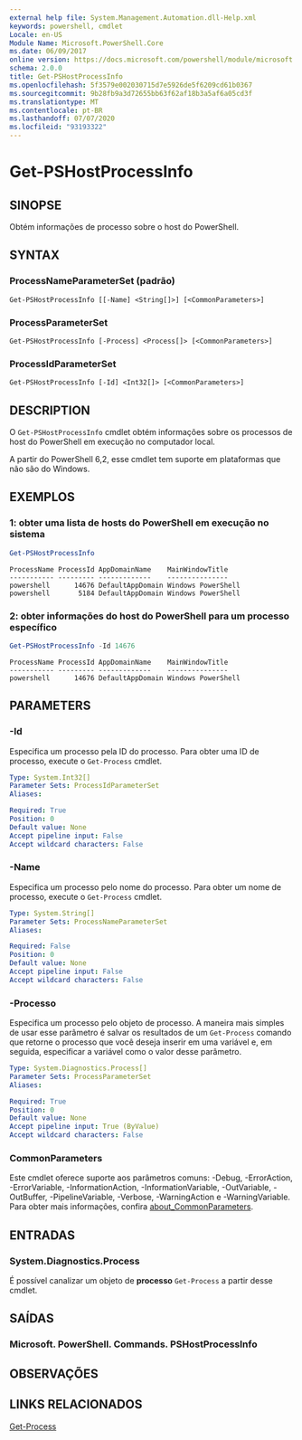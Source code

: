 ```yaml
---
external help file: System.Management.Automation.dll-Help.xml
keywords: powershell, cmdlet
Locale: en-US
Module Name: Microsoft.PowerShell.Core
ms.date: 06/09/2017
online version: https://docs.microsoft.com/powershell/module/microsoft.powershell.core/get-pshostprocessinfo?view=powershell-5.1&WT.mc_id=ps-gethelp
schema: 2.0.0
title: Get-PSHostProcessInfo
ms.openlocfilehash: 5f3579e002030715d7e5926de5f6209cd61b0367
ms.sourcegitcommit: 9b28fb9a3d72655bb63f62af18b3a5af6a05cd3f
ms.translationtype: MT
ms.contentlocale: pt-BR
ms.lasthandoff: 07/07/2020
ms.locfileid: "93193322"
---
```

# Get-PSHostProcessInfo

## SINOPSE
Obtém informações de processo sobre o host do PowerShell.

## SYNTAX

### ProcessNameParameterSet (padrão)

```
Get-PSHostProcessInfo [[-Name] <String[]>] [<CommonParameters>]
```

### ProcessParameterSet

```
Get-PSHostProcessInfo [-Process] <Process[]> [<CommonParameters>]
```

### ProcessIdParameterSet

```
Get-PSHostProcessInfo [-Id] <Int32[]> [<CommonParameters>]
```

## DESCRIPTION

O `Get-PSHostProcessInfo` cmdlet obtém informações sobre os processos de host do PowerShell em execução no computador local.

A partir do PowerShell 6,2, esse cmdlet tem suporte em plataformas que não são do Windows.

## EXEMPLOS

### 1: obter uma lista de hosts do PowerShell em execução no sistema

```powershell
Get-PSHostProcessInfo
```

```Output
ProcessName ProcessId AppDomainName    MainWindowTitle
----------- --------- -------------    ---------------
powershell      14676 DefaultAppDomain Windows PowerShell
powershell       5184 DefaultAppDomain Windows PowerShell
```

### 2: obter informações do host do PowerShell para um processo específico

```powershell
Get-PSHostProcessInfo -Id 14676
```

```Output
ProcessName ProcessId AppDomainName    MainWindowTitle
----------- --------- -------------    ---------------
powershell      14676 DefaultAppDomain Windows PowerShell
```

## PARAMETERS

### -Id

Especifica um processo pela ID do processo. Para obter uma ID de processo, execute o `Get-Process` cmdlet.

```yaml
Type: System.Int32[]
Parameter Sets: ProcessIdParameterSet
Aliases:

Required: True
Position: 0
Default value: None
Accept pipeline input: False
Accept wildcard characters: False
```

### -Name

Especifica um processo pelo nome do processo. Para obter um nome de processo, execute o `Get-Process` cmdlet.

```yaml
Type: System.String[]
Parameter Sets: ProcessNameParameterSet
Aliases:

Required: False
Position: 0
Default value: None
Accept pipeline input: False
Accept wildcard characters: False
```

### -Processo

Especifica um processo pelo objeto de processo. A maneira mais simples de usar esse parâmetro é salvar os resultados de um `Get-Process` comando que retorne o processo que você deseja inserir em uma variável e, em seguida, especificar a variável como o valor desse parâmetro.

```yaml
Type: System.Diagnostics.Process[]
Parameter Sets: ProcessParameterSet
Aliases:

Required: True
Position: 0
Default value: None
Accept pipeline input: True (ByValue)
Accept wildcard characters: False
```

### CommonParameters

Este cmdlet oferece suporte aos parâmetros comuns: -Debug, -ErrorAction, -ErrorVariable, -InformationAction, -InformationVariable, -OutVariable, -OutBuffer, -PipelineVariable, -Verbose, -WarningAction e -WarningVariable. Para obter mais informações, confira [about_CommonParameters](https://go.microsoft.com/fwlink/?LinkID=113216).

## ENTRADAS

### System.Diagnostics.Process

É possível canalizar um objeto de **processo** `Get-Process` a partir desse cmdlet.

## SAÍDAS

### Microsoft. PowerShell. Commands. PSHostProcessInfo

## OBSERVAÇÕES

## LINKS RELACIONADOS

[Get-Process](../Microsoft.PowerShell.Management/get-process.md)
